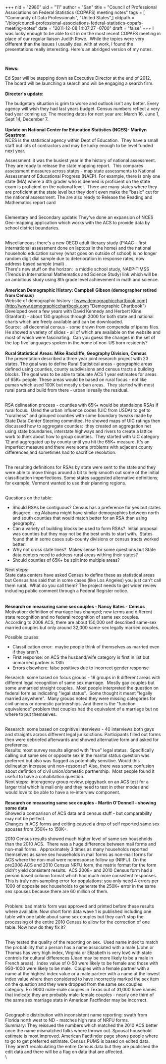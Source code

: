 +++
nid = "2980"
uid = "11"
author = "San"
title = "Council of Professional Associations on Federal Statistics (COPAFS) meeting notes"
tags = [ "Community of Data Professionals", "United States",]
oldpath = "/blog/council-professional-associations-federal-statistics-copafs-meeting-notes"
date = "2011-12-08 14:07:27 -0700"
draft = "false"
+++
I was lucky enough to be able to sit in on the most recent COPAFS
meeting in place of our regular liaison Judith Rowe.  While the topics
were very different than the issues I usually deal with at work, I found
the presentations really interesting. Here\'s an abridged version of my
notes.

 

**News:**

Ed Spar will be stepping down as Executive Director at the end of 2012. 
The board will be launching a search and will be engaging a search
firm.\
\
**Director\'s update:**

The budgetary situation is grim to worse and outlook isn\'t any better.
Every agency will wish they had last years budget. Census numbers
reflect a very bad year coming up. The meeting dates for next year are:
March 16, June 1, Sept 14, December 7.\
\
**Update on National Center for Education Statistics (NCES)- Marilyn
Seastrom**\
NCES is the statistical agency within Dept of Education.  They have a
small staff but lots of contractors and may be lucky enough to be level
funded next year.

Assessment: it was the busiest year in the history of national
assessment.  They are ready to release the state mapping report.  This
compares assessment measures across states - map state assessments to
National Assessment of Educational Progress (NAEP). For example, there
is only one state (MA) where a 4th grader who is deemed is proficient on
the state exam is proficient on the national level.  There are many
states where they are proficient at the state level but they don\'t even
make the \"basic\" cut for the national assessment. The are also ready
to Release the Reading and Mathematics report card

\
Elementary and Secondary update: They\'ve done an expansion of NCES
Geo-mapping application which works with the ACS to provide data by
school district boundaries.

\
Miscellaneous: there\'s a new OECD adult literacy study (PIAAC - first
international assessment done on laptops in the home) and the national
household education survey (what goes on outside of school) is no longer
random digit dial sample due to deterioration in response rates, now
address based sample (mail) .\
There\'s new stuff on the horizon:  a middle school study, NAEP-TIMSS
(Trends in International Mathematics and Science Study) link which will
be an ambitious study using 8th grade level achievement in math and
science.\
\
**American Demographic History: Campbell Gibson (demographer retired
from Census)**\
Website of demographic history :
[www.demographicchartbook.com](http://www.demographicchartbook.com "Demographic Chartbook")\
Developed over a few years with David Kennedy and Herbert Kline
(Stanford) - about 130 graphics through 2000 for both state and national
charts which are freely available and can be downloaded.\
Source:  all decennial census - some drawn from compendia of ipums
files.\
He showed a variety of slides - all of which are available on the
website and most of which were fascinating.  Can you guess the changes
in the set of the top five languages spoken in the home of non-US born
residents?\
\
**Rural Statistical Areas: Mike Radcliffe, Geography Division, Census**\
The presentation described a three year joint research project with 23
states. The goal was to define Rural Statistical areas - geographic
areas defined using counties, county subdivisions and census tracts a
building blocks. The goal was to be able to tabulate ACS 1 year
estimates for areas of 65K+ people. These areas would be based on rural
focus - not like pumas which used 100K but mostly urban areas.  They
started with most rural parts and build from there - urban is really the
residual.

\
RSA delineation process - counties with 65K+ would be standalone RSAs if
rural focus.  Used the urban influence codes (UIC from USDA) to get to
\"ruralness\" and grouped counties with some boundary tweaks made by
State Data Center Steering committee. He showed maps of UIC ratings then
discussed how to aggregate counties:  they created an aggregation net
using state boundaries, interstate highways and rivers to create a
lattice work to think about how to group counties.  They started with
UIC category 12 and aggregated up by county until you hit the 65K+
measure. It\'s an imperfect measure and there were some problems with
adjacent county differences and sometimes had to sacrifice resolution.

\
The resulting definitions for RSAs by state were sent to the state and
they were able to move things around a bit to help smooth out some of
the initial classification imperfections. Some states suggested
alternative definitions; for example, Vermont wanted to use their
planning regions.

\
Questions on the table:

-   Should RSAs be contiguous? Census has a preference for yes but
    states disagree - eg Alabama might have similar demographics between
    north and south counties that would match better for an RSA than
    using geography.
-   Can a variety of building blocks be used to form RSAs?  Initial
    proposal was counties but they may not be the best units to start
    with.  States found that in some cases sub-county divisions or
    census tracts worked better.
-   Why not cross state lines?  Makes sense for some questions but State
    data centers need to address rural areas withing their states?
-   Should counties of 65K+ be split into multiple areas?

Next steps:\
State data centers have asked Census to define these as statistical
areas but Census has said that in some cases (like Los Angeles) you just
can\'t call them rural.  What do you call them? The project needs to get
wider review including public comment through a Federal Register
notice.\
\
\
**Research on measuring same sex couples - Nancy Bates - Census**\
Motivation: definition of marriage has changed; new terms and different
state recognition and no federal recognition of same sex couples.
According to 2008 ACS, there are about 150,000 self described same-sex
married couples but only around 32,000 same-sex legally married couples.

Possible causes:

-   Classification error:  maybe people think of themselves as married
    even if they aren\'t.
-   First response: on ACS the husband/wife category is first in list
    but unmarried partner is 13th
-   Errors elsewhere: false positives due to incorrect gender response

Research: some based on focus groups - 18 groups in 8 different areas
with different legal recognition of same sex marriage.  Mostly gay
couples but some unmarried straight couples.  Most people interpreted
the question on federal form as indicating \"legal status\".  Some
thought it meant \"legally married anywhere\".  Many groups noted they
were missing categories for civil unions or domestic partnerships. And
there is the \"function equivalence\" problem that couples had the
equivalent of a marriage but no where to put themselves.

\
Research: some based on cognitive interviews - 40 interviews both gays
and straights across different legal jurisdictions. Participants filled
out forms then were debriefed afterwards and showed alternative form and
asked for preference.\
Results: most survey results aligned with \"true\" legal status. 
Specifically calling out same sex or opposite sex in the marital status
question was preferred but also was flagged as potentially sensitive.
Would this delineation increase unit non-response? Also, there was some
confusion about defintion of civil union/domestic partnership.  Most
people found it useful to have a cohabitation question.\
Next steps:  interagency group review, piggyback on an ACS test for a
larger trial which is mail only and they need to test in other modes and
would love to be able to have a re-interview component.\
\
**Research on measuring same sex couples - Martin O\'Donnell - showing
some data**\
Showed a comparison of ACS data and census stuff - but comparability may
not be perfect.\
Changes in ACS forms and editing caused a drop of self reported same sex
spouses from 350K+ to 150K+.

2010 Census results showed much higher level of same sex households than
the 2010 ACS.  There was a huge difference between mail forms and
non-mail forms.  Approximately 3 times as many households reported
themselves as same sex households in mail forms as non-mail forms for
ACS where the non-mail were nonresponse follow up (NRFU). On the pre2008
ACS and 2010 Census NRFU form, the matrix format for the form didn\'t
yield consistent results.  ACS 2008+ and 2010 Census form had a person
based column format which had much more consistent responses.  This is
truly non-sampling error for populations: you only need 4 errors per
1000 of opposite sex households to generate the 250K+ error in the same
sex spouses because there are 60 million of them.

\
Problem: bad matrix form was approved and printed before these results
where available. Now short form data wave 1 is published including one
table with one table about same sex couples but they can\'t stop the
processing of the entire 2010 Census to allow for the correction of one
table. Now how do they fix it?

\
They tested the quality of the reporting on sex.  Used name index to
match the probability that a person has a name associated with a male
(John or Thomas has very high index, Virginia or Elizabeth is very low)
with state controls for cultural differences (Jean may be more likely to
be a male in French areas).  Index value of 0-50 were likely to be
female and those with 950-1000 were likely to be male.  Couples with a
female partner with a name at the highest index value or a male partner
with a name at the lowest index value where then considered to have
incorrectly marked the sex item on the question and they were dropped
from the same sex couples category. Ex: 9000 male-male couples in Texas
out of 31,000 have names that indicate they are probably male-female
couples - nearly one third of the same sex marriage stats in American
Factfinder may be incorrect.  

\
Geographic distribution with inconsistent name reporting: swath from
Florida north west to ND - matches high rate of NRFU forms.\
Summary: They reissued the numbers which matched the 2010 ACS better
once the name mismatched folks where thrown out. Spousal household
estimate is most improved. American Factfinder page shows people where
to go to get preferred estimate. Census PUMS is based on edited data. 
They aren\'t recalculating the entire Census data but they are published
the edit data and there will be a flag on data that are affected.\
\
